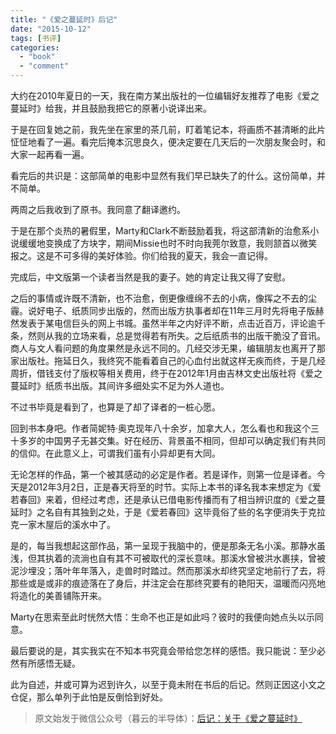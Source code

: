 ```yaml
---
title: "《爱之蔓延时》后记"
date: "2015-10-12"
tags: [书评]
categories: 
  - "book"
  - "comment"
---
```


 大约在2010年夏日的一天，我在南方某出版社的一位编辑好友推荐了电影《爱之蔓延时》给我，并且鼓励我把它的原著小说译出来。

  

 于是在回复她之前，我先坐在家里的茶几前，盯着笔记本，将画质不甚清晰的此片怔怔地看了一遍。看完后掩本沉思良久，便决定要在几天后的一次朋友聚会时，和大家一起再看一遍。

  

看完后的共识是：这部简单的电影中显然有我们早已缺失了的什么。这份简单，并不简单。

 两周之后我收到了原书。我同意了翻译邀约。

  

 于是在那个炎热的暑假里，Marty和Clark不断鼓励着我，将这部清新的治愈系小说缓缓地变换成了方块字，期间Missie也时不时向我莞尔致意，我则颔首以微笑报之。这是不可多得的美好体验。你们给我的夏天，我会一直记得。

  

 完成后，中文版第一个读者当然是我的妻子。她的肯定让我又得了安慰。

  

 之后的事情或许既不清新，也不治愈，倒更像缠绵不去的小病，像挥之不去的尘霾。说好电子、纸质同步出版的，然而出版方执事者却在11年三月时先将电子版赫然发表于某电信巨头的网上书城。虽然半年之内好评不断，点击近百万，评论逾千条，然则从我的立场来看，总是觉得若有所失。之后纸质书的出版干脆没了音讯。商人与文人看问题的角度果然是永远不同的。几经交涉无果，编辑朋友也离开了那家出版社。拖延日久，我终究不能看着自己的心血付出就这样无疾而终，于是几经周折，借钱支付了版权等相关费用，终于在2012年1月由吉林文史出版社将《爱之蔓延时》纸质书出版。其间许多细处实不足为外人道也。

  

 不过书毕竟是看到了，也算是了却了译者的一桩心愿。

  

 回到书本身吧。作者简妮特·奥克现年八十余岁，加拿大人，怎么看也和我这个三十多岁的中国男子无甚交集。好在经历、背景虽不相同，但却可以确定我们有共同的信仰。在此意义上，可谓我们虽有小异却更有大同。

  

 无论怎样的作品，第一个被其感动的必定是作者。若是译作，则第一位是译者。今天是2012年3月2日，正是春天将至的时节。实际上本书的译名我本来想定为《爱若春回》来着，但经过考虑，还是承认已借电影传播而有了相当辨识度的《爱之蔓延时》之名自有其独到之处，于是《爱若春回》这毕竟俗了些的名字便消失于克拉克一家木屋后的溪水中了。

  

 是的，每当我想起这部作品，第一呈现于我脑中的，便是那条无名小溪。那静水虽浅，但其执着的流淌也自有其不可被取代的深长意味。那溪水曾被洪水裹挟，曾被泥沙埋没；落叶年年落入，走兽时时踏过。然而那溪水却终究坚定地前行了去，将那些或是或非的痕迹落在了身后，并注定会在那终究要有的艳阳天，温暖而闪亮地将造化的美善铺陈开来。

  

Marty在思索至此时恍然大悟：生命不也正是如此吗？彼时的我便向她点头以示同意。

  

 最后要说的是，其实我实在不知本书究竟会带给您怎样的感悟。我只能说：至少必然有所感悟无疑。

  

 此为自述，并或可算为迟到许久，以至于竟未附在书后的后记。然则正因这小文之仓促，那么单列于此怕是反倒恰到好处。

  

  

> 原文始发于微信公众号（暮云的半导体）：[后记：关于《爱之蔓延时》](http://mp.weixin.qq.com/s?__biz=MzAxMzcyMDY4Ng==&mid=211848864&idx=1&sn=19f5c58029cd3aa38b744632f91bd014&chksm=12ca63a125bdeab764cbfd0f5084e60a5adf15a73de6125caa20656ccda204c73a1959e80a51&scene=27#wechat_redirect)
